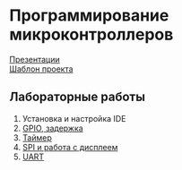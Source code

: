 # Программирование микроконтроллеров

[Презентации](https://drive.google.com/drive/folders/1dcTCE_AYphn15-2bAQuC9gneHzIWpfbl) \
[Шаблон проекта](https://drive.google.com/file/d/1Zo3iUuOl9_mLdjtXfAcPMw9X5QVys2SP)

## Лабораторные работы
1. Установка и настройка IDE
2. [GPIO, задержка](lab2.c)
3. [Таймер](lab3.c)
4. [SPI и работа с дисплеем](lab4.c)
5. [UART](lab5.c)


